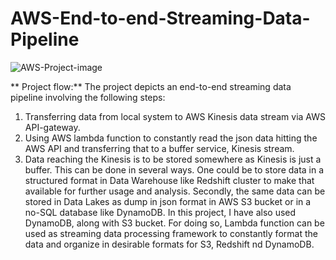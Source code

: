 # AWS-End-to-end-Streaming-Data-Pipeline


![AWS-Project-image](https://user-images.githubusercontent.com/57750483/195297243-3460f0d1-2706-4fdf-87f5-b11ea43d75bd.png)

**
Project flow:**
The project depicts an end-to-end streaming data pipeline involving the following steps:
1. Transferring data from local system to AWS Kinesis data stream via AWS API-gateway.
2. Using AWS lambda function to constantly read the json data hitting the AWS API and transferring that to a buffer service, Kinesis stream.
3. Data reaching the Kinesis is to be stored somewhere as Kinesis is just a buffer. This can be done in several ways. One could be to store data in a structured format in Data Warehouse like Redshift cluster to make that available for further usage and analysis. Secondly, the same data can be stored in Data Lakes as dump in json format in AWS S3 bucket or in a no-SQL database like DynamoDB.
In this project, I have also used DynamoDB, along with S3 bucket.
For doing so, Lambda function can be used as streaming data processing framework to constantly format the data and organize in desirable formats for S3, Redshift nd DynamoDB.
